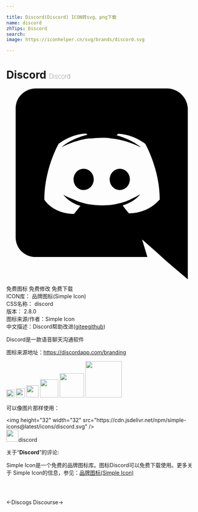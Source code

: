```yaml
---

title: Discord(Discord) ICON转svg、png下载
name: discord
zhTips: Discord
search: 
image: https://iconhelper.cn/svg/brands/discord.svg

---
```


# Discord  <small style="font-size: 60%;font-weight: 100">Discord</small>

<div id="svg" class="svg-wrap">
<svg role="img" viewBox="0 0 24 24" xmlns="http://www.w3.org/2000/svg"><title>Discord icon</title><path d="M20.222 0c1.406 0 2.54 1.137 2.607 2.475V24l-2.677-2.273-1.47-1.338-1.604-1.398.67 2.205H3.71c-1.402 0-2.54-1.065-2.54-2.476V2.48C1.17 1.142 2.31.003 3.715.003h16.5L20.222 0zm-6.118 5.683h-.03l-.202.2c2.073.6 3.076 1.537 3.076 1.537-1.336-.668-2.54-1.002-3.744-1.137-.87-.135-1.74-.064-2.475 0h-.2c-.47 0-1.47.2-2.81.735-.467.203-.735.336-.735.336s1.002-1.002 3.21-1.537l-.135-.135s-1.672-.064-3.477 1.27c0 0-1.805 3.144-1.805 7.02 0 0 1 1.74 3.743 1.806 0 0 .4-.533.805-1.002-1.54-.468-2.14-1.404-2.14-1.404s.134.066.335.2h.06c.03 0 .044.015.06.03v.006c.016.016.03.03.06.03.33.136.66.27.93.4.466.202 1.065.403 1.8.536.93.135 1.996.2 3.21 0 .6-.135 1.2-.267 1.8-.535.39-.2.87-.4 1.397-.737 0 0-.6.936-2.205 1.404.33.466.795 1 .795 1 2.744-.06 3.81-1.8 3.87-1.726 0-3.87-1.815-7.02-1.815-7.02-1.635-1.214-3.165-1.26-3.435-1.26l.056-.02zm.168 4.413c.703 0 1.27.6 1.27 1.335 0 .74-.57 1.34-1.27 1.34-.7 0-1.27-.6-1.27-1.334.002-.74.573-1.338 1.27-1.338zm-4.543 0c.7 0 1.266.6 1.266 1.335 0 .74-.57 1.34-1.27 1.34-.7 0-1.27-.6-1.27-1.334 0-.74.57-1.338 1.27-1.338z"/></svg>
</div>
<detail full-name='discord'></detail>

<div class="detail-page">
<p>
<span><span class="badge-success badge">免费图标</span> <span class="badge-success badge">免费修改</span>  <span class="badge-success badge">免费下载</span> </span>
<br/>
<span>
ICON库：
<span class="badge-secondary badge">品牌图标(Simple Icon)</span> 
</span>
<br/>
<span>
CSS名称：
<span class="badge-secondary badge">discord</span> 
</span>

<br/>
<span>
版本：
<span class="badge-secondary badge">2.8.0</span> 
</span>
<br/>
<span>图标来源/作者：<span class="badge-light badge">Simple Icon</span></span> 
<br/>
<span class="zh-detail">中文描述：<span class="badge-primary badge">Discord</span><span class="help-link"><span>帮助改进</span>(<a href="https://gitee.com/liuwave/icon-helper/edit/master/json/brands/discord.json" target="_blank" rel="noopener noreferrer">gitee</a><a href="https://github.com/liuwave/icon-helper/edit/master/json/brands/discord.json" target="_blank" rel="noopener noreferrer">github</a></span>)</span><br/>
</p>
</div><div class="description description alert alert-light"><p>Discord是一款语音聊天沟通软件</p><p>图标来源地址：<a href="https://discordapp.com/branding" target="_blank" rel="noopener noreferrer">https://discordapp.com/branding</a></p></div>
<div class="alert alert-dark">
<img height="21" width="21" src="https://cdn.jsdelivr.net/npm/simple-icons@latest/icons/discord.svg" />
<img height="24" width="24" src="https://cdn.jsdelivr.net/npm/simple-icons@latest/icons/discord.svg" />
<img height="32" width="32" src="https://cdn.jsdelivr.net/npm/simple-icons@latest/icons/discord.svg" />
<img height="48" width="48" src="https://cdn.jsdelivr.net/npm/simple-icons@latest/icons/discord.svg" />
<img height="64" width="64" src="https://cdn.jsdelivr.net/npm/simple-icons@latest/icons/discord.svg" />
<img height="96" width="96" src="https://cdn.jsdelivr.net/npm/simple-icons@latest/icons/discord.svg" />

</div>
<div>
  <p>可以像图片那样使用：    
  </p>
  <div class="alert alert-primary" style="font-size: 14px">
    &lt;img height="32" width="32" src="https://cdn.jsdelivr.net/npm/simple-icons@latest/icons/discord.svg" /&gt;
    <copy-btn content='<img height="32" width="32" src="https://cdn.jsdelivr.net/npm/simple-icons@latest/icons/discord.svg" />'></copy-btn>
  </div>
  <div class="alert alert-secondary">
    <img height="32" width="32" src="https://cdn.jsdelivr.net/npm/simple-icons@latest/icons/discord.svg" />discord
    <copy-btn content="discord" btn-title="复制图标名称"></copy-btn>
  </div>
</div>
<div class="icon-detail__container">
<p>关于“<b>Discord</b>”的评论:</p>
</div>
<Vssue title="关于“Discord”的评论" />
<div><p>Simple Icon是一个免费的品牌图标库。图标Discord可以免费下载使用。更多关于  Simple Icon的信息，参见：<a target="_blank" href="https://iconhelper.cn/brands.html">品牌图标(Simple Icon)</a>
</p></div>


<div style="padding:2rem 0 " class="page-nav"><p class="inner"><span class="prev">←<router-link to="/icon/discogs.html">Discogs</router-link></span> <span class="next"><router-link to="/icon/discourse.html">Discourse</router-link>→</span></p></div>
